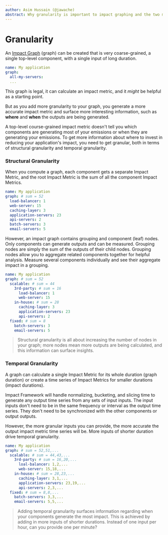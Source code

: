```yaml
---
author: Asim Hussain (@jawache)
abstract: Why granularity is important to impact graphing and the two main types of granularity you can add.
---
```

# Granularity

An [Impact Graph](Impact%20Graph.md) (graph) can be created that is very coarse-grained, a single top-level component, with a single input of long duration.

```yaml
name: My application
graph:
  all-my-servers:
  ...
```

This graph is legal, it can calculate an impact metric, and it *might* be helpful as a starting point.

But as you add more granularity to your graph, you generate a more accurate impact metric and surface more interesting information, such as **where** and **when** the outputs are being generated.

A top-level course-grained impact metric doesn't tell you which components are generating most of your emissions or when they are generating your emissions. To get more information about where to invest in reducing your application's impact, you need to get granular, both in terms of structural granularity and temporal granularity. 
### Structural Granularity

When you compute a graph, each component gets a separate Impact Metric, and the root Impact Metric is the sum of all the component Impact Metrics.

```yaml
name: My application
graph: # sum = 52 
  load-balancer: 1
  web-server: 15
  caching-layer: 3
  application-servers: 23
  api-servers: 2
  batch-servers: 3
  email-servers: 5
```

However, an impact graph contains grouping and component (leaf) nodes. Only components can generate outputs and can be measured. Grouping nodes are simply the sum of the outputs of their child nodes. Grouping nodes allow you to aggregate related components together for helpful analysis. Measure several components individually and see their aggregate impact in a grouping.

```yaml
name: My application
graph: # sum = 52
  scalable: # sum = 44
    3rd-party: # sum = 16
	  load-balancer: 1
	  web-server: 15
    in-house: # sum = 28
	  caching-layer: 3
	  application-servers: 23 
	  api-servers: 2
  fixed: # sum = 8
    batch-servers: 3
    email-servers: 5
```

> Structural granularity is all about increasing the number of nodes in your graph; more nodes mean more outputs are being calculated, and this information can surface insights.

### Temporal Granularity

A graph can calculate a single Impact Metric for its whole duration (graph duration) or create a time series of Impact Metrics for smaller durations (impact durations).

Impact Framework will handle normalizing, bucketing, and slicing time to generate any output time series from any sets of input inputs. The input inputs don't need to be in the same frequency or interval as the output time series. They don't need to be synchronized with the other components or output outputs.

However, the more granular inputs you can provide, the more accurate the output impact metric time series will be. More inputs of shorter duration drive temporal granularity.

```yaml
name: My application
graph: # sum = 52,51,...
  scalable: # sum = 44,43,...
    3rd-party: # sum = 16,20,...
	  loal-balancer: 1,2,...
	  web-server: 15,18,...
    in-house: # sum = 28,23,...
	  caching-layer: 3,1,...
	  application-servers: 23,19,...
	  api-servers: 2,3,...
  fixed: # sum = 8,8,...
    batch-servers: 3,3,...
    email-servers: 5,5,...
```

> Adding temporal granularity surfaces information regarding when your components generate the most impact. This is achieved by adding in more inputs of shorter durations. Instead of one input per hour, can you provide one per minute?

